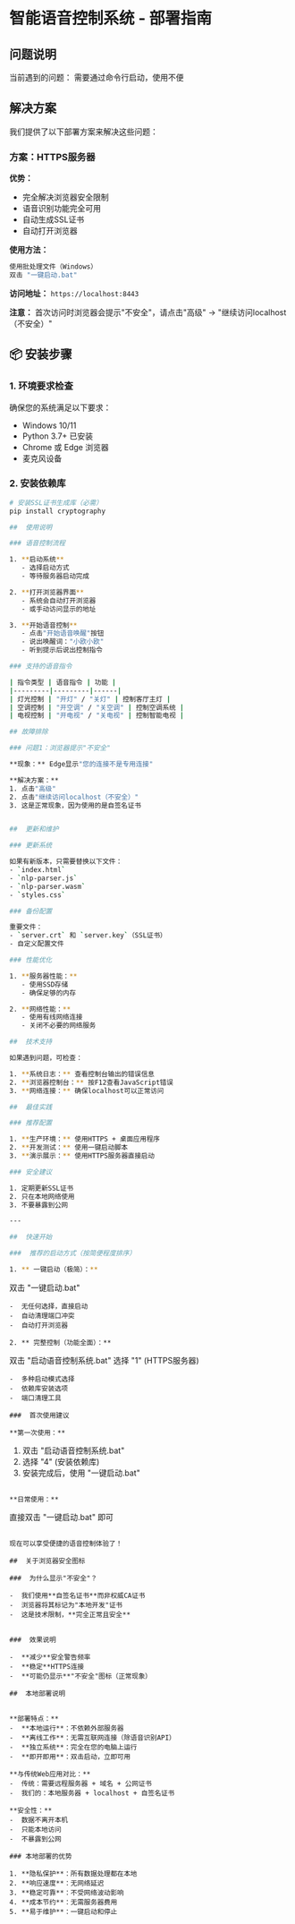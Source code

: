 # 智能语音控制系统 - 部署指南

## 问题说明

当前遇到的问题：
需要通过命令行启动，使用不便

## 解决方案

我们提供了以下部署方案来解决这些问题：

### 方案：HTTPS服务器

**优势：**
-  完全解决浏览器安全限制
-  语音识别功能完全可用
-  自动生成SSL证书
-  自动打开浏览器

**使用方法：**
```bash
使用批处理文件（Windows）
双击 "一键启动.bat"
```

**访问地址：** `https://localhost:8443`

**注意：** 首次访问时浏览器会提示"不安全"，请点击"高级" → "继续访问localhost（不安全）"

## 📦 安装步骤

### 1. 环境要求检查

确保您的系统满足以下要求：
-  Windows 10/11
-  Python 3.7+ 已安装
-  Chrome 或 Edge 浏览器
-  麦克风设备

### 2. 安装依赖库

```bash
# 安装SSL证书生成库（必需）
pip install cryptography

##  使用说明

### 语音控制流程

1. **启动系统**
   - 选择启动方式
   - 等待服务器启动完成

2. **打开浏览器界面**
   - 系统会自动打开浏览器
   - 或手动访问显示的地址

3. **开始语音控制**
   - 点击"开始语音唤醒"按钮
   - 说出唤醒词："小欧小欧"
   - 听到提示后说出控制指令

### 支持的语音指令

| 指令类型 | 语音指令 | 功能 |
|---------|---------|------|
| 灯光控制 | "开灯" / "关灯" | 控制客厅主灯 |
| 空调控制 | "开空调" / "关空调" | 控制空调系统 |
| 电视控制 | "开电视" / "关电视" | 控制智能电视 |

## 故障排除

### 问题1：浏览器提示"不安全"

**现象：** Edge显示"您的连接不是专用连接"

**解决方案：**
1. 点击"高级"
2. 点击"继续访问localhost（不安全）"
3. 这是正常现象，因为使用的是自签名证书


##  更新和维护

### 更新系统

如果有新版本，只需要替换以下文件：
- `index.html`
- `nlp-parser.js`
- `nlp-parser.wasm`
- `styles.css`

### 备份配置

重要文件：
- `server.crt` 和 `server.key`（SSL证书）
- 自定义配置文件

### 性能优化

1. **服务器性能：**
   - 使用SSD存储
   - 确保足够的内存

2. **网络性能：**
   - 使用有线网络连接
   - 关闭不必要的网络服务

##  技术支持

如果遇到问题，可检查：

1. **系统日志：** 查看控制台输出的错误信息
2. **浏览器控制台：** 按F12查看JavaScript错误
3. **网络连接：** 确保localhost可以正常访问

##  最佳实践

### 推荐配置

1. **生产环境：** 使用HTTPS + 桌面应用程序
2. **开发测试：** 使用一键启动脚本
3. **演示展示：** 使用HTTPS服务器直接启动

### 安全建议

1. 定期更新SSL证书
2. 只在本地网络使用
3. 不要暴露到公网

---

##  快速开始

###  推荐的启动方式（按简便程度排序）

1. ** 一键启动（极简）：**
   ```
   双击 "一键启动.bat"
   ```
   -  无任何选择，直接启动
   -  自动清理端口冲突
   -  自动打开浏览器

2. ** 完整控制（功能全面）：**
   ```
   双击 "启动语音控制系统.bat"
   选择 "1" (HTTPS服务器)
   ```
   -  多种启动模式选择
   -  依赖库安装选项
   -  端口清理工具

###  首次使用建议

**第一次使用：**
```
1. 双击 "启动语音控制系统.bat"
2. 选择 "4" (安装依赖库)
3. 安装完成后，使用 "一键启动.bat"
```

**日常使用：**
```
直接双击 "一键启动.bat" 即可
```

现在可以享受便捷的语音控制体验了！

##  关于浏览器安全图标

###  为什么显示"不安全"？

-  我们使用**自签名证书**而非权威CA证书
-  浏览器将其标记为"本地开发"证书
-  这是技术限制，**完全正常且安全**


###  效果说明

-  **减少**安全警告频率
-  **稳定**HTTPS连接
-  **可能仍显示**"不安全"图标（正常现象）

##  本地部署说明


**部署特点：**
-  **本地运行**：不依赖外部服务器
-  **离线工作**：无需互联网连接（除语音识别API）
-  **独立系统**：完全在您的电脑上运行
-  **即开即用**：双击启动，立即可用

**与传统Web应用对比：**
-  传统：需要远程服务器 + 域名 + 公网证书
-  我们的：本地服务器 + localhost + 自签名证书

**安全性：**
-  数据不离开本机
-  只能本地访问
-  不暴露到公网

### 本地部署的优势

1. **隐私保护**：所有数据处理都在本地
2. **响应速度**：无网络延迟
3. **稳定可靠**：不受网络波动影响
4. **成本节约**：无需服务器费用
5. **易于维护**：一键启动和停止
